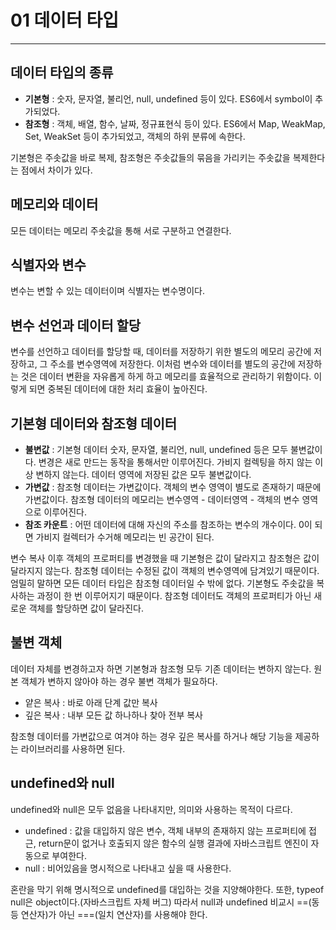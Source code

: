 # 01 데이터 타입
---

## 데이터 타입의 종류

- **기본형** : 숫자, 문자열, 불리언, null, undefined 등이 있다. ES6에서 symbol이 추가되었다.
- **참조형** : 객체, 배열, 함수, 날짜, 정규표현식 등이 있다. ES6에서 Map, WeakMap, Set, WeakSet 등이 추가되었고, 객체의 하위 분류에 속한다.

기본형은 주솟값을 바로 복제, 참조형은 주솟값들의 묶음을 가리키는 주솟값을 복제한다는 점에서 차이가 있다.

## 메모리와 데이터

모든 데이터는 메모리 주솟값을 통해 서로 구분하고 연결한다.

## 식별자와 변수

변수는 변할 수 있는 데이터이며 식별자는 변수명이다.

## 변수 선언과 데이터 할당

변수를 선언하고 데이터를 할당할 때, 데이터를 저장하기 위한 별도의 메모리 공간에 저장하고, 그 주소를 변수영역에 저장한다. 이처럼 변수와 데이터를 별도의 공간에 저장하는 것은 데이터 변환을 자유롭게 하게 하고 메모리를 효율적으로 관리하기 위함이다. 이렇게 되면 중복된 데이터에 대한 처리 효율이 높아진다.

## 기본형 데이터와 참조형 데이터

- **불변값** : 기본형 데이터 숫자, 문자열, 불리언, null, undefined 등은 모두 불변값이다. 변경은 새로 만드는 동작을 통해서만 이루어진다. 가비지 컬렉팅을 하지 않는 이상 변하지 않는다. 데이터 영역에 저장된 값은 모두 불변값이다.
- **가변값** : 참조형 데이터는 가변값이다. 객체의 변수 영역이 별도로 존재하기 때문에 가변값이다. 참조형 데이터의 메모리는 변수영역 - 데이터영역 - 객체의 변수 영역으로 이루어진다.
- **참조 카운트** : 어떤 데이터에 대해 자신의 주소를 참조하는 변수의 개수이다. 0이 되면 가비지 컬렉터가 수거해 메모리는 빈 공간이 된다.

변수 복사 이후 객체의 프로퍼티를 변경했을 때 기본형은 값이 달라지고 참조형은 값이 달라지지 않는다. 참조형 데이터는 수정된 값이 객체의 변수영역에 담겨있기 때문이다. 엄밀히 말하면 모든 데이터 타입은 참조형 데이터일 수 밖에 없다. 기본형도 주솟값을 복사하는 과정이 한 번 이루어지기 때문이다. 참조형 데이터도 객체의 프로퍼티가 아닌 새로운 객체를 할당하면 값이 달라진다.

## 불변 객체

데이터 자체를 변경하고자 하면 기본형과 참조형 모두 기존 데이터는 변하지 않는다. 원본 객체가 변하지 않아야 하는 경우 불변 객체가 필요하다.

- 얕은 복사 : 바로 아래 단계 값만 복사
- 깊은 복사 : 내부 모든 값 하나하나 찾아 전부 복사

참조형 데이터를 가변값으로 여겨야 하는 경우 깊은 복사를 하거나 해당 기능을 제공하는 라이브러리를 사용하면 된다.

## undefined와 null

undefined와 null은 모두 없음을 나타내지만, 의미와 사용하는 목적이 다르다.

- undefined : 값을 대입하지 않은 변수, 객체 내부의 존재하지 않는 프로퍼티에 접근, return문이 없거나 호출되지 않은 함수의 실행 결과에 자바스크립트 엔진이 자동으로 부여한다.
- null : 비어있음을 명시적으로 나타내고 싶을 때 사용한다.

혼란을 막기 위해 명시적으로 undefined를 대입하는 것을 지양해야한다. 또한, typeof null은 object이다.(자바스크립트 자체 버그) 따라서 null과 undefined 비교시 ==(동등 연산자)가 아닌 ===(일치 연산자)를 사용해야 한다.
